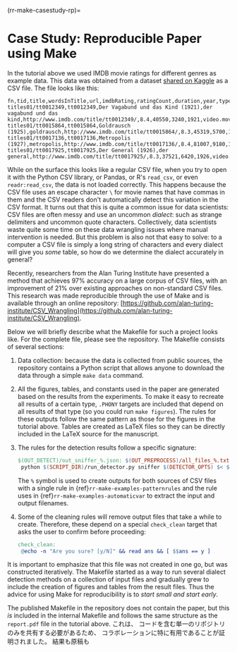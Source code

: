 (rr-make-casestudy-rp)=
# Case Study: Reproducible Paper using Make

In the tutorial above we used IMDB movie ratings for different genres as example data. This data was obtained from a dataset [shared on Kaggle](https://www.kaggle.com/orgesleka/imdbmovies#imdb.csv) as a CSV file. The file looks like this:

```text
fn,tid,title,wordsInTitle,url,imdbRating,ratingCount,duration,year,type,nrOfWins,nrOfNominations,nrOfPhotos,nrOfNewsArticles,nrOfUserReviews,nrOfGenre,Action,Adult,Adventure,Animation,Biography,Comedy,Crime,Documentary,Drama,Family,Fantasy,FilmNoir,GameShow,History,Horror,Music,Musical,Mystery,News,RealityTV,Romance,SciFi,Short,Sport,TalkShow,Thriller,War,Western
titles01/tt0012349,tt0012349,Der Vagabund und das Kind (1921),der vagabund und das kind,http://www.imdb.com/title/tt0012349/,8.4,40550,3240,1921,video.movie,1,0,19,96,85,3,0,0,0,0,0,1,0,0,1,1,0,0,0,0,0,0,0,0,0,0,0,0,0,0,0,0,0,0
titles01/tt0015864,tt0015864,Goldrausch (1925),goldrausch,http://www.imdb.com/title/tt0015864/,8.3,45319,5700,1925,video.movie,2,1,35,110,122,3,0,0,1,0,0,1,0,0,0,1,0,0,0,0,0,0,0,0,0,0,0,0,0,0,0,0,0,0
titles01/tt0017136,tt0017136,Metropolis (1927),metropolis,http://www.imdb.com/title/tt0017136/,8.4,81007,9180,1927,video.movie,3,4,67,428,376,2,0,0,0,0,0,0,0,0,1,0,0,0,0,0,0,0,0,0,0,0,0,1,0,0,0,0,0,0
titles01/tt0017925,tt0017925,Der General (1926),der general,http://www.imdb.com/title/tt0017925/,8.3,37521,6420,1926,video.movie,1,1,53,123,219,3,1,0,1,0,0,1,0,0,0,0,0,0,0,0,0,0,0,0,0,0,0,0,0,0,0,0,0,0
```

While on the surface this looks like a regular CSV file, when you try to open it with the Python CSV library, or Pandas, or R's `read_csv`, or even `readr:read_csv`, the data is not loaded correctly. This happens because the CSV file uses an escape character `\` for movie names that have commas in them and the CSV readers don't automatically detect this variation in the CSV format.  It turns out that this is quite a common issue for data scientists: CSV files are often messy and use an uncommon *dialect*: such as strange delimiters and uncommon quote characters.  Collectively, data scientists waste quite some time on these data wrangling issues where manual intervention is needed. But this problem is also not that easy to solve: to a computer a CSV file is simply a long string of characters and every dialect will give you *some* table, so how do we determine the dialect accurately in general?

Recently, researchers from the Alan Turing Institute have presented a method that achieves 97% accuracy on a large corpus of CSV files, with an improvement of 21% over existing approaches on non-standard CSV files. This research was made reproducible through the use of Make and is available through an online repository: [https://github.com/alan-turing-institute/CSV_Wrangling](https://github.com/alan-turing-institute/CSV_Wrangling).

Below we will briefly describe what the Makefile for such a project looks like.  For the complete file, please see the repository. The Makefile consists of several sections:

1. Data collection: because the data is collected from public sources, the repository contains a Python script that allows anyone to download the data through a simple `make data` command.

2. All the figures, tables, and constants used in the paper are generated based on the results from the experiments. To make it easy to recreate all results of a certain type, `.PHONY` targets are included that depend on all results of that type (so you could run `make figures`). The rules for these outputs follow the same pattern as those for the figures in the tutorial above.  Tables are created as LaTeX files so they can be directly included in the LaTeX source for the manuscript.

3. The rules for the detection results follow a specific signature:

   ```makefile
   $(OUT_DETECT)/out_sniffer_%.json: $(OUT_PREPROCESS)/all_files_%.txt
    python $(SCRIPT_DIR)/run_detector.py sniffer $(DETECTOR_OPTS) $< $@
   ```

   The `%` symbol is used to create outputs for both sources of CSV files with a single rule in {ref}`rr-make-examples-patternrules` and the rule uses in {ref}`rr-make-examples-automaticvar` to extract the input and output filenames.

4. Some of the cleaning rules will remove output files that take a while to create.  Therefore, these depend on a special `check_clean` target that asks the user to confirm before proceeding:

   ```makefile
   check_clean:
    @echo -n "Are you sure? [y/N]" && read ans && [ $$ans == y ]
   ```

It is important to emphasize that this file was not created in one go, but was constructed iteratively. The Makefile started as a way to run several dialect detection methods on a collection of input files and gradually grew to include the creation of figures and tables from the result files. Thus the advice for using Make for reproducibility is to *start small and start early*.

The published Makefile in the repository does not contain the paper, but this *is* included in the internal Makefile and follows the same structure as the `report.pdf` file in the tutorial above. これは、 コードを含む単一のリポジトリのみを共有する必要があるため、 コラボレーションに特に有用であることが証明されました。 結果も原稿も
